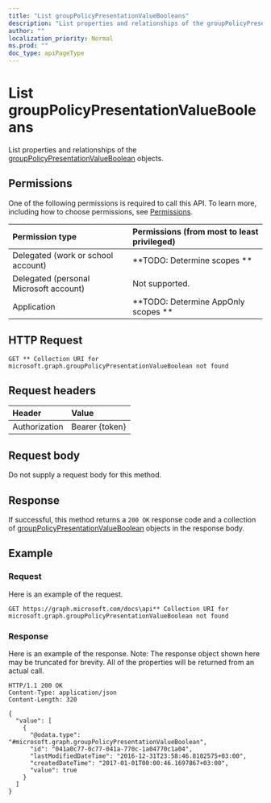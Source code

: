 ```yaml
---
title: "List groupPolicyPresentationValueBooleans"
description: "List properties and relationships of the groupPolicyPresentationValueBoolean objects."
author: ""
localization_priority: Normal
ms.prod: ""
doc_type: apiPageType
---
```


# List groupPolicyPresentationValueBooleans

List properties and relationships of the [groupPolicyPresentationValueBoolean](../resources/grouppolicypresentationvalueboolean.md) objects.

## Permissions
One of the following permissions is required to call this API. To learn more, including how to choose permissions, see [Permissions](/concepts/permissions-reference.md).

|Permission type|Permissions (from most to least privileged)|
|:---|:---|
|Delegated (work or school account)|**TODO: Determine scopes **|
|Delegated (personal Microsoft account)|Not supported.|
|Application|**TODO: Determine AppOnly scopes **|

## HTTP Request
<!-- {
  "blockType": "ignored"
}
-->
``` http
GET ** Collection URI for microsoft.graph.groupPolicyPresentationValueBoolean not found
```

## Request headers
|Header|Value|
|:---|:---|
|Authorization|Bearer {token}|

## Request body
Do not supply a request body for this method.

## Response
If successful, this method returns a `200 OK` response code and a collection of [groupPolicyPresentationValueBoolean](../resources/grouppolicypresentationvalueboolean.md) objects in the response body.

## Example

### Request
Here is an example of the request.
<!-- {
  "blockType": "request",
  "name": "get_grouppolicypresentationvalueboolean"
}
-->
``` http
GET https://graph.microsoft.com/docs\api** Collection URI for microsoft.graph.groupPolicyPresentationValueBoolean not found
```

### Response
Here is an example of the response. Note: The response object shown here may be truncated for brevity. All of the properties will be returned from an actual call.
<!-- {
  "blockType": "response",
  "truncated": true,
  "@odata.type": "collection(microsoft.graph.grouppolicypresentationvalueboolean)"
}
-->
``` http
HTTP/1.1 200 OK
Content-Type: application/json
Content-Length: 320

{
  "value": [
    {
      "@odata.type": "#microsoft.graph.groupPolicyPresentationValueBoolean",
      "id": "041a0c77-0c77-041a-770c-1a04770c1a04",
      "lastModifiedDateTime": "2016-12-31T23:58:46.8102575+03:00",
      "createdDateTime": "2017-01-01T00:00:46.1697867+03:00",
      "value": true
    }
  ]
}
```

